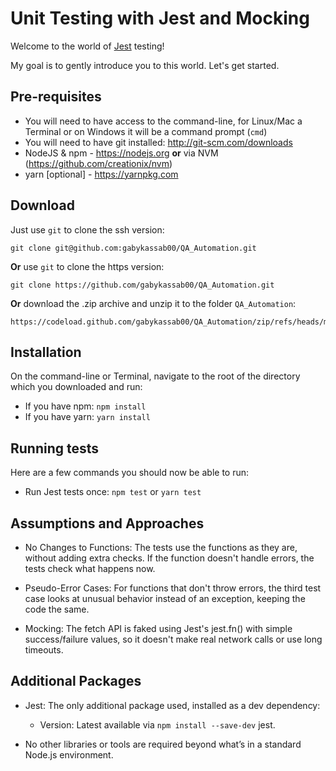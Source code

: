 # Unit Testing with Jest and Mocking

Welcome to the world of [Jest](https://facebook.github.io/jest/) testing!

My goal is to gently introduce you to this world. Let's get started.


## Pre-requisites
* You will need to have access to the command-line, for Linux/Mac a Terminal or on Windows it will be a command prompt (`cmd`)
* You will need to have git installed: http://git-scm.com/downloads
* NodeJS & npm - https://nodejs.org **or** via NVM (https://github.com/creationix/nvm)
* yarn [optional] - https://yarnpkg.com


## Download

Just use `git` to clone the ssh version:

    git clone git@github.com:gabykassab00/QA_Automation.git

**Or** use `git` to clone the https version:

	git clone https://github.com/gabykassab00/QA_Automation.git

**Or** download the .zip archive and unzip it to the folder `QA_Automation`:

	https://codeload.github.com/gabykassab00/QA_Automation/zip/refs/heads/main


## Installation

On the command-line or Terminal, navigate to the root of the directory which you downloaded and run:

* If you have npm: `npm install`
* If you have yarn: `yarn install`

## Running tests

Here are a few commands you should now be able to run:

* Run Jest tests once: `npm test` or `yarn test`


## Assumptions and Approaches

* No Changes to Functions: The tests use the functions as they are, without adding extra checks. If the function doesn't handle errors, the tests check what happens now.

* Pseudo-Error Cases: For functions that don't throw errors, the third test case looks at unusual behavior instead of an exception, keeping the code the same.

* Mocking: The fetch API is faked using Jest's jest.fn() with simple success/failure values, so it doesn't make real network calls or use long timeouts.

## Additional Packages

* Jest: The only additional package used, installed as a dev dependency:
  *  Version: Latest available via `npm install --save-dev` jest.

* No other libraries or tools are required beyond what’s in a standard Node.js environment.